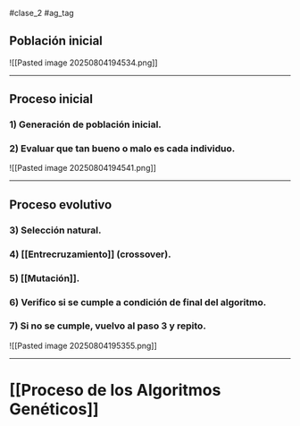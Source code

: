 #clase_2 #ag_tag
## Población inicial
![[Pasted image 20250804194534.png]]

---
## Proceso inicial
### 1) Generación de población inicial.
### 2) Evaluar que tan bueno o malo es cada individuo.
![[Pasted image 20250804194541.png]]

---
## Proceso evolutivo
### 3) Selección natural.
### 4) [[Entrecruzamiento]] (crossover).
### 5) [[Mutación]].
### 6) Verifico si se cumple a condición de final del algoritmo.
### 7) Si no se cumple, vuelvo al paso 3 y repito.
![[Pasted image 20250804195355.png]]

---

# [[Proceso de los Algoritmos Genéticos]]
